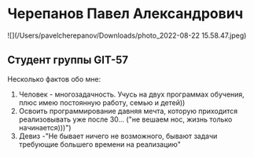 # Черепанов Павел Александрович
![](/Users/pavelcherepanov/Downloads/photo_2022-08-22 15.58.47.jpeg)
## Студент группы GIT-57
Несколько фактов обо мне:
1. Человек - многозадачность. Учусь на двух программах обучения, плюс имею постоянную работу, семью и детей))
2. Освоить программирование давняя мечта, которую приходится реализовывать уже после 30... ("не вешаем нос, жизнь только начинается)))")
3. Девиз -"Не бывает ничего не возможного, бывают задачи требующие большего времени на реализацию"
